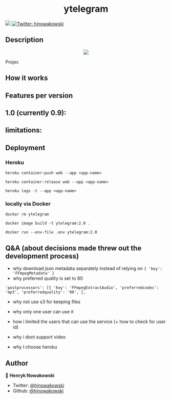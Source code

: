 <h1 align="center">ytelegram</h1>

<p>
  <img src="https://img.shields.io/badge/version-0.9-blue.svg?cacheSeconds=2592000" />
  <a href="https://twitter.com/hjnowakowski">
    <img alt="Twitter: hjnowakowski" src="https://img.shields.io/twitter/follow/hjnowakowski.svg?style=social" target="_blank" />
  </a>
</p>

## Description
<div align="center"> 
<img src="readme-assets/ytelegram-demo.gif">
</div>


Projec


## How it works




## Features per version

1.0 (currently 0.9):
- 

limitations: 
- 




## Deployment

### Heroku

`heroku container:push web --app <app-name>`

`heroku container:release web --app <app-name>`

`heroku logs -t --app <app-name>`

### locally via Docker 


`docker rm ytelegram`

`docker image build -t ytelegram:2.0 .`

`docker run --env-file .env ytelegram:2.0`


## Q&A (about decisions made threw out the development process)

- why download json metadata separately instead of relying on 
        `{
            'key': 'FFmpegMetadata'
        }`
- why preferred quality is set to 80 

`'postprocessors': [{
        'key': 'FFmpegExtractAudio',
        'preferredcodec': 'mp3',
        'preferredquality': '80',
    },`

- why not use s3 for keeping files 

- why only one user can use it 

- how i limited the users that can use the service (+ how to check for user id)

- why i dont support video 

- why I choose heroku 


## Author

👤 **Henryk Nowakowski**

* Twitter: [@hjnowakowski](https://twitter.com/hjnowakowski)
* Github: [@hjnowakowski](https://github.com/hjnowakowski)


